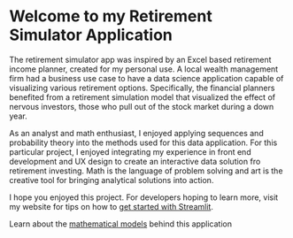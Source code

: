 # Welcome to my Retirement Simulator Application

The retirement simulator app was inspired by an Excel based retirement income planner, created for my personal use. A local wealth management firm had a business use case
to have a data science application capable of visualizing various retirement options. Specifically, the financial planners benefited from a retirement simulation
model that visualized the effect of nervous investors, those who pull out of the stock market during a down year.

As an analyst and math enthusiast, I enjoyed applying sequences and probability theory into the methods used for this data application. For this particular project, I enjoyed integrating my experience in front end development and UX design to create an interactive data solution fro retirement investing. Math is the language of problem solving and art is the creative tool for bringing analytical solutions into action.

I hope you enjoyed this project. For developers hoping to learn more, visit my website for tips on how to [get started with Streamlit](https://denverdatadesign.com/).

Learn about the [mathematical models](https://github.com/BotanicalAmy/Retirement-Forecaster) behind this application